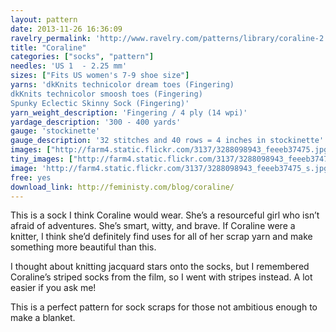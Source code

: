 ```yaml
---
layout: pattern
date: 2013-11-26 16:36:09
ravelry_permalink: 'http://www.ravelry.com/patterns/library/coraline-2'
title: "Coraline"
categories: ["socks", "pattern"]
needles: 'US 1  - 2.25 mm'
sizes: ["Fits US women's 7-9 shoe size"]
yarns: 'dkKnits technicolor dream toes (Fingering)
dkKnits technicolor smoosh toes (Fingering)
Spunky Eclectic Skinny Sock (Fingering)'
yarn_weight_description: 'Fingering / 4 ply (14 wpi)'
yardage_description: '300 - 400 yards'
gauge: 'stockinette'
gauge_description: '32 stitches and 40 rows = 4 inches in stockinette'
images: ["http://farm4.static.flickr.com/3137/3288098943_feeeb37475.jpg", "http://farm4.static.flickr.com/3348/3288916348_148821fa6e.jpg", "http://farm4.static.flickr.com/3373/3288098467_cc9667bcfb.jpg", "http://farm4.static.flickr.com/3169/3288915808_a47c73fc7d.jpg"]
tiny_images: ["http://farm4.static.flickr.com/3137/3288098943_feeeb37475_s.jpg", "http://farm4.static.flickr.com/3348/3288916348_148821fa6e_s.jpg", "http://farm4.static.flickr.com/3373/3288098467_cc9667bcfb_s.jpg", "http://farm4.static.flickr.com/3169/3288915808_a47c73fc7d_s.jpg"]
image: 'http://farm4.static.flickr.com/3137/3288098943_feeeb37475_s.jpg'
free: yes
download_link: http://feministy.com/blog/coraline/
---
```

<p>This is a sock I think Coraline would wear. She’s a resourceful girl who isn’t afraid of adventures. She’s smart, witty, and brave. If Coraline were a knitter, I think she’d definitely find uses for all of her scrap yarn and make something more beautiful than this.</p>

<p>I thought about knitting jacquard stars onto the socks, but I remembered Coraline’s striped socks from the film, so I went with stripes instead. A lot easier if you ask me!</p>

<p>This is a perfect pattern for sock scraps for those not ambitious enough to make a blanket.</p>